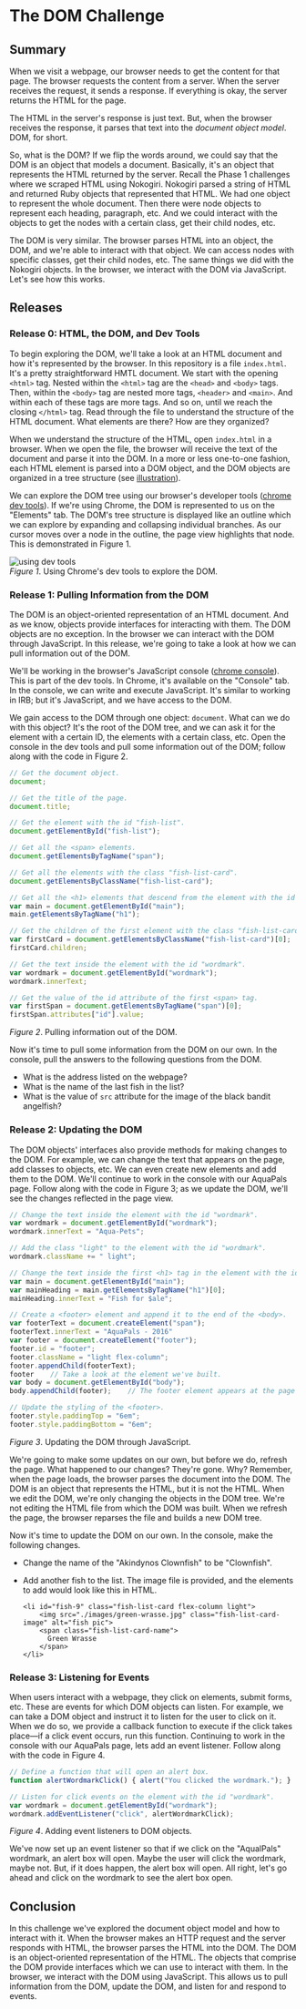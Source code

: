 # The DOM Challenge

## Summary
When we visit a webpage, our browser needs to get the content for that page.  The browser requests the content from a server.  When the server receives the request, it sends a response.  If everything is okay, the server returns the HTML for the page.

The HTML in the server's response is just text.  But, when the browser receives the response, it parses that text into the *document object model*.  DOM, for short.  

So, what is the DOM?  If we flip the words around, we could say that the DOM is an object that models a document.  Basically, it's an object that represents the HTML returned by the server.  Recall the Phase 1 challenges where we scraped HTML using Nokogiri.  Nokogiri parsed a string of HTML and returned Ruby objects that represented that HTML.  We had one object to represent the whole document.  Then there were node objects to represent each heading, paragraph, etc.  And we could interact with the objects to get the nodes with a certain class, get their child nodes, etc.

The DOM is very similar.  The browser parses HTML into an object, the DOM, and we're able to interact with that object.  We can access nodes with specific classes, get their child nodes, etc.  The same things we did with the Nokogiri objects.  In the browser, we interact with the DOM via JavaScript.  Let's see how this works.


## Releases
### Release 0:  HTML, the DOM, and Dev Tools
To begin exploring the DOM, we'll take a look at an HTML document and how it's represented by the browser.  In this repository is a file `index.html`.  It's a pretty straightforward HMTL document.  We start with the opening `<html>` tag.  Nested within the `<html>` tag are the `<head>` and `<body>` tags.  Then, within the `<body>` tag are nested more tags, `<header>` and `<main>`.  And within each of these tags are more tags.  And so on, until we reach the closing `</html>` tag.  Read through the file to understand the structure of the HTML document.  What elements are there?  How are they organized?

When we understand the structure of the HTML, open `index.html` in a browser.  When we open the file, the browser will receive the text of the document and parse it into the DOM.  In a more or less one-to-one fashion, each HTML element is parsed into a DOM object, and the DOM objects are organized in a tree structure (see [illustration][html5rocks node tree]).

We can explore the DOM tree using our browser's developer tools ([chrome dev tools][]).  If we're using  Chrome, the DOM is represented to us on the "Elements" tab.  The DOM's tree structure is displayed like an outline which we can explore by expanding and collapsing individual branches.  As our cursor moves over a node in the outline, the page view highlights that node.  This is demonstrated in Figure 1.

![using dev tools](readme-assets/aquapals-dev-tools.gif)  
*Figure 1*.  Using Chrome's dev tools to explore the DOM.


### Release 1:  Pulling Information from the DOM
The DOM is an object-oriented representation of an HTML document.  And as we know, objects provide interfaces for interacting with them. The DOM objects are no exception.  In the browser we can interact with the DOM through JavaScript.  In this release, we're going to take a look at how we can pull information out of the DOM.

We'll be working in the browser's JavaScript console ([chrome console][]).  This is part of the dev tools.  In Chrome, it's available on the "Console" tab.  In the console, we can write and execute JavaScript.  It's similar to working in IRB; but it's JavaScript, and we have access to the DOM.

We gain access to the DOM through one object: `document`.  What can we do with this object?  It's the root of the DOM tree, and we can ask it for the element with a certain ID, the elements with a certain class, etc.  Open the console in the dev tools and pull some information out of the DOM; follow along with the code in Figure 2.

```js
// Get the document object.
document;

// Get the title of the page.
document.title;

// Get the element with the id "fish-list".
document.getElementById("fish-list");

// Get all the <span> elements.
document.getElementsByTagName("span");

// Get all the elements with the class "fish-list-card".
document.getElementsByClassName("fish-list-card");

// Get all the <h1> elements that descend from the element with the id "main".
var main = document.getElementById("main");
main.getElementsByTagName("h1");

// Get the children of the first element with the class "fish-list-card".
var firstCard = document.getElementsByClassName("fish-list-card")[0];
firstCard.children;

// Get the text inside the element with the id "wordmark".
var wordmark = document.getElementById("wordmark");
wordmark.innerText;

// Get the value of the id attribute of the first <span> tag.
var firstSpan = document.getElementsByTagName("span")[0];
firstSpan.attributes["id"].value;
```
*Figure 2*.  Pulling information out of the DOM.


Now it's time to pull some information from the DOM on our own.  In the console, pull the answers to the following questions from the DOM.

- What is the address listed on the webpage?
- What is the name of the last fish in the list?
- What is the value of `src` attribute for the image of the black bandit angelfish?


### Release 2:  Updating the DOM
The DOM objects' interfaces also provide methods for making changes to the DOM.  For example, we can change the text that appears on the page, add classes to objects, etc.  We can even create new elements and add them to the DOM.  We'll continue to work in the console with our AquaPals page.  Follow along with the code in Figure 3; as we update the DOM, we'll see the changes reflected in the page view.

```js
// Change the text inside the element with the id "wordmark".
var wordmark = document.getElementById("wordmark");
wordmark.innerText = "Aqua-Pets";

// Add the class "light" to the element with the id "wordmark".
wordmark.className += " light";

// Change the text inside the first <h1> tag in the element with the id "main".
var main = document.getElementById("main");
var mainHeading = main.getElementsByTagName("h1")[0];
mainHeading.innerText = "Fish for $ale";

// Create a <footer> element and append it to the end of the <body>.
var footerText = document.createElement("span");
footerText.innerText = "AquaPals - 2016"
var footer = document.createElement("footer");
footer.id = "footer";
footer.className = "light flex-column";
footer.appendChild(footerText);
footer    // Take a look at the element we've built.
var body = document.getElementById("body");
body.appendChild(footer);    // The footer element appears at the page view bottom.

// Update the styling of the <footer>.
footer.style.paddingTop = "6em";
footer.style.paddingBottom = "6em";
```
*Figure 3*.  Updating the DOM through JavaScript.


We're going to make some updates on our own, but before we do, refresh the page.  What happened to our changes?  They're gone.  Why?  Remember, when the page loads, the browser parses the document into the DOM.  The DOM is an object that represents the HTML, but it is not the HTML.  When we edit the DOM, we're only changing the objects in the DOM tree.  We're not editing the HTML file from which the DOM was built.  When we refresh the page, the browser reparses the file and builds a new DOM tree.

Now it's time to update the DOM on our own.  In the console, make the following changes.

- Change the name of the "Akindynos Clownfish" to be "Clownfish".
- Add another fish to the list.  The image file is provided, and the elements to add would look like this in HTML.

  ```
  <li id="fish-9" class="fish-list-card flex-column light">
      <img src="./images/green-wrasse.jpg" class="fish-list-card-image" alt="fish pic">
      <span class="fish-list-card-name">
        Green Wrasse
      </span>
  </li>
  ```


### Release 3:  Listening for Events
When users interact with a webpage, they click on elements, submit forms, etc.  These are events for which DOM objects can listen.  For example, we can take a DOM object and instruct it to listen for the user to click on it. When we do so, we provide a callback function to execute if the click takes place—if a click event occurs, run this function.  Continuing to work in the console with our AquaPals page, lets add an event listener.  Follow along with the code in Figure 4.

```js
// Define a function that will open an alert box.
function alertWordmarkClick() { alert("You clicked the wordmark."); }

// Listen for click events on the element with the id "wordmark".
var wordmark = document.getElementById("wordmark");
wordmark.addEventListener("click", alertWordmarkClick);
```
*Figure 4*.  Adding event listeners to DOM objects.

We've now set up an event listener so that if we click on the "AqualPals" wordmark, an alert box will open.  Maybe the user will click the wordmark, maybe not.  But, if it does happen, the alert box will open.  All right, let's go ahead and click on the wordmark to see the alert box open.


## Conclusion
In this challenge we've explored the document object model and how to interact with it.  When the browser makes an HTTP request and the server responds with HTML, the browser parses the HTML into the DOM.  The DOM is an object-oriented representation of the HTML.  The objects that comprise the DOM provide interfaces which we can use to interact with them.  In the browser, we interact with the DOM using JavaScript.  This allows us to pull information from the DOM, update the DOM, and listen for and respond to events.


[chrome console]: https://developer.chrome.com/devtools#console
[chrome dev tools]: https://developer.chrome.com/devtools
[html5rocks node tree]: http://www.html5rocks.com/en/tutorials/internals/howbrowserswork/#DOM